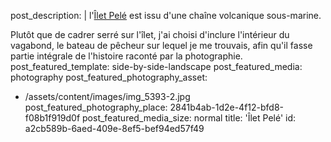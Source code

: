 post_description: |
  l'[Îlet Pelé](https://fr.wikipedia.org/wiki/%C3%8Elet_Pel%C3%A9) est issu d'une chaîne volcanique sous-marine.
  
  Plutôt que de cadrer serré sur l'îlet, j'ai choisi d'inclure l'intérieur du vagabond, le bateau de pêcheur sur lequel je me trouvais, afin qu'il fasse partie intégrale de l'histoire raconté par la photographie.
post_featured_template: side-by-side-landscape
post_featured_media: photography
post_featured_photography_asset:
  - /assets/content/images/img_5393-2.jpg
post_featured_photography_place: 2841b4ab-1d2e-4f12-bfd8-f08b1f919d0f
post_featured_media_size: normal
title: 'Îlet Pelé'
id: a2cb589b-6aed-409e-8ef5-bef94ed57f49
